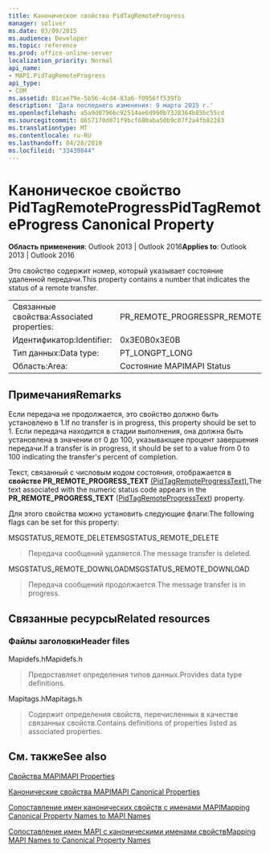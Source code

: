 ```yaml
---
title: Каноническое свойство PidTagRemoteProgress
manager: soliver
ms.date: 03/09/2015
ms.audience: Developer
ms.topic: reference
ms.prod: office-online-server
localization_priority: Normal
api_name:
- MAPI.PidTagRemoteProgress
api_type:
- COM
ms.assetid: 01cae79e-5b56-4cd4-83a6-f0956ff539fb
description: 'Дата последнего изменения: 9 марта 2015 г.'
ms.openlocfilehash: a5a9d0796bc92514ae6d990b7328364b85bc55cd
ms.sourcegitcommit: 8657170d071f9bcf680aba50b9c07f2a4fb82283
ms.translationtype: MT
ms.contentlocale: ru-RU
ms.lasthandoff: 04/28/2019
ms.locfileid: "33439844"
---
```

# <a name="pidtagremoteprogress-canonical-property"></a><span data-ttu-id="ae6fd-103">Каноническое свойство PidTagRemoteProgress</span><span class="sxs-lookup"><span data-stu-id="ae6fd-103">PidTagRemoteProgress Canonical Property</span></span>

  
  
<span data-ttu-id="ae6fd-104">**Область применения**: Outlook 2013 | Outlook 2016</span><span class="sxs-lookup"><span data-stu-id="ae6fd-104">**Applies to**: Outlook 2013 | Outlook 2016</span></span> 
  
<span data-ttu-id="ae6fd-105">Это свойство содержит номер, который указывает состояние удаленной передачи.</span><span class="sxs-lookup"><span data-stu-id="ae6fd-105">This property contains a number that indicates the status of a remote transfer.</span></span>
  
|||
|:-----|:-----|
|<span data-ttu-id="ae6fd-106">Связанные свойства:</span><span class="sxs-lookup"><span data-stu-id="ae6fd-106">Associated properties:</span></span>  <br/> |<span data-ttu-id="ae6fd-107">PR_REMOTE_PROGRESS</span><span class="sxs-lookup"><span data-stu-id="ae6fd-107">PR_REMOTE_PROGRESS</span></span>  <br/> |
|<span data-ttu-id="ae6fd-108">Идентификатор:</span><span class="sxs-lookup"><span data-stu-id="ae6fd-108">Identifier:</span></span>  <br/> |<span data-ttu-id="ae6fd-109">0x3E0B</span><span class="sxs-lookup"><span data-stu-id="ae6fd-109">0x3E0B</span></span>  <br/> |
|<span data-ttu-id="ae6fd-110">Тип данных:</span><span class="sxs-lookup"><span data-stu-id="ae6fd-110">Data type:</span></span>  <br/> |<span data-ttu-id="ae6fd-111">PT_LONG</span><span class="sxs-lookup"><span data-stu-id="ae6fd-111">PT_LONG</span></span>  <br/> |
|<span data-ttu-id="ae6fd-112">Область:</span><span class="sxs-lookup"><span data-stu-id="ae6fd-112">Area:</span></span>  <br/> |<span data-ttu-id="ae6fd-113">Состояние MAPI</span><span class="sxs-lookup"><span data-stu-id="ae6fd-113">MAPI Status</span></span>  <br/> |
   
## <a name="remarks"></a><span data-ttu-id="ae6fd-114">Примечания</span><span class="sxs-lookup"><span data-stu-id="ae6fd-114">Remarks</span></span>

<span data-ttu-id="ae6fd-115">Если передача не продолжается, это свойство должно быть установлено в 1.</span><span class="sxs-lookup"><span data-stu-id="ae6fd-115">If no transfer is in progress, this property should be set to 1.</span></span> <span data-ttu-id="ae6fd-116">Если передача находится в стадии выполнения, она должна быть установлена в значении от 0 до 100, указывающее процент завершения передачи.</span><span class="sxs-lookup"><span data-stu-id="ae6fd-116">If a transfer is in progress, it should be set to a value from 0 to 100 indicating the transfer's percent of completion.</span></span>
  
<span data-ttu-id="ae6fd-117">Текст, связанный с числовым кодом состояния, отображается в **свойстве PR_REMOTE_PROGRESS_TEXT** [(PidTagRemoteProgressText).](pidtagremoteprogresstext-canonical-property.md)</span><span class="sxs-lookup"><span data-stu-id="ae6fd-117">The text associated with the numeric status code appears in the **PR_REMOTE_PROGRESS_TEXT** ([PidTagRemoteProgressText](pidtagremoteprogresstext-canonical-property.md)) property.</span></span>
  
<span data-ttu-id="ae6fd-118">Для этого свойства можно установить следующие флаги:</span><span class="sxs-lookup"><span data-stu-id="ae6fd-118">The following flags can be set for this property:</span></span>
  
<span data-ttu-id="ae6fd-119">MSGSTATUS_REMOTE_DELETE</span><span class="sxs-lookup"><span data-stu-id="ae6fd-119">MSGSTATUS_REMOTE_DELETE</span></span>
  
> <span data-ttu-id="ae6fd-120">Передача сообщений удаляется.</span><span class="sxs-lookup"><span data-stu-id="ae6fd-120">The message transfer is deleted.</span></span>
    
<span data-ttu-id="ae6fd-121">MSGSTATUS_REMOTE_DOWNLOAD</span><span class="sxs-lookup"><span data-stu-id="ae6fd-121">MSGSTATUS_REMOTE_DOWNLOAD</span></span>
  
> <span data-ttu-id="ae6fd-122">Передача сообщений продолжается.</span><span class="sxs-lookup"><span data-stu-id="ae6fd-122">The message transfer is in progress.</span></span>
    
## <a name="related-resources"></a><span data-ttu-id="ae6fd-123">Связанные ресурсы</span><span class="sxs-lookup"><span data-stu-id="ae6fd-123">Related resources</span></span>

### <a name="header-files"></a><span data-ttu-id="ae6fd-124">Файлы заголовки</span><span class="sxs-lookup"><span data-stu-id="ae6fd-124">Header files</span></span>

<span data-ttu-id="ae6fd-125">Mapidefs.h</span><span class="sxs-lookup"><span data-stu-id="ae6fd-125">Mapidefs.h</span></span>
  
> <span data-ttu-id="ae6fd-126">Предоставляет определения типов данных.</span><span class="sxs-lookup"><span data-stu-id="ae6fd-126">Provides data type definitions.</span></span>
    
<span data-ttu-id="ae6fd-127">Mapitags.h</span><span class="sxs-lookup"><span data-stu-id="ae6fd-127">Mapitags.h</span></span>
  
> <span data-ttu-id="ae6fd-128">Содержит определения свойств, перечисленных в качестве связанных свойств.</span><span class="sxs-lookup"><span data-stu-id="ae6fd-128">Contains definitions of properties listed as associated properties.</span></span>
    
## <a name="see-also"></a><span data-ttu-id="ae6fd-129">См. также</span><span class="sxs-lookup"><span data-stu-id="ae6fd-129">See also</span></span>



[<span data-ttu-id="ae6fd-130">Свойства MAPI</span><span class="sxs-lookup"><span data-stu-id="ae6fd-130">MAPI Properties</span></span>](mapi-properties.md)
  
[<span data-ttu-id="ae6fd-131">Канонические свойства MAPI</span><span class="sxs-lookup"><span data-stu-id="ae6fd-131">MAPI Canonical Properties</span></span>](mapi-canonical-properties.md)
  
[<span data-ttu-id="ae6fd-132">Сопоставление имен канонических свойств с именами MAPI</span><span class="sxs-lookup"><span data-stu-id="ae6fd-132">Mapping Canonical Property Names to MAPI Names</span></span>](mapping-canonical-property-names-to-mapi-names.md)
  
[<span data-ttu-id="ae6fd-133">Сопоставление имен MAPI с каноническими именами свойств</span><span class="sxs-lookup"><span data-stu-id="ae6fd-133">Mapping MAPI Names to Canonical Property Names</span></span>](mapping-mapi-names-to-canonical-property-names.md)

